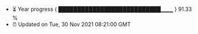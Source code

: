 - ⏳ Year progress { ███████████████████████████▁▁▁ } 91.33 %
- ⏰ Updated on Tue, 30 Nov 2021 08:21:00 GMT

